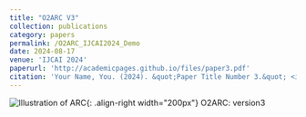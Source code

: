 ```yaml
---
title: "O2ARC V3"
collection: publications
category: papers
permalink: /O2ARC_IJCAI2024_Demo
date: 2024-08-17
venue: 'IJCAI 2024'
paperurl: 'http://academicpages.github.io/files/paper3.pdf'
citation: 'Your Name, You. (2024). &quot;Paper Title Number 3.&quot; <i>GitHub Journal of Bugs</i>. 1(3).'
---
```


![Illustration of ARC](/images/500x300.png){: .align-right width="200px"}
O2ARC: version3